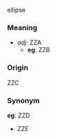 ellipse
### Meaning
+ _adj_: ZZA
	+ __eg__: ZZB

### Origin

ZZC

### Synonym

__eg__: ZZD

+ ZZE


